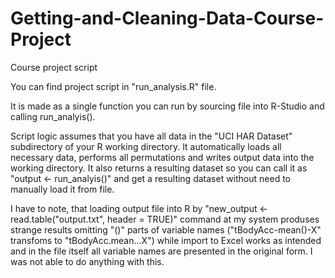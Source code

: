 # Getting-and-Cleaning-Data-Course-Project
Course project script

You can find project script in "run_analysis.R" file. 

It is made as a single function you can run by sourcing file into R-Studio and calling run_analyis().

Script logic assumes that you have all data in the "UCI HAR Dataset" subdirectory of your R working directory. It automatically loads all necessary data, performs all permutations and writes output data into the working directory. It also returns a resulting dataset so you can call it as "output <- run_analyis()" and get a resulting dataset without need to manually load it from file.

I have to note, that loading output file into R by "new_output <- read.table("output.txt", header = TRUE)" command at my system produses strange results omitting "()" parts of variable names ("tBodyAcc-mean()-X" transfoms to "tBodyAcc.mean...X") while import to Excel works as intended and in the file itself all variable names are presented in the original form. I was not able to do anything with this.
